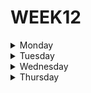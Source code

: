 # WEEK12

<details>
  <summary>Monday</summary>

1. Work on your project
  
</details>



<details>
  <summary>Tuesday</summary>

1. Work on your project
  
</details>




<details>
  <summary>Wednesday</summary>

## Age Prediction API 👶-👴

### API Requeriments:

* Use Express.JS to build the API.

* The API should be capable to response to any name.

* The API should use route parameters to get the name:

```javascript
# Request example
# Here samsepiol is the name the API should try to
# predict the age.
http://localhost:3000/api/age/samsepiol
```

* The age should be a random number that satisfies the condition: age > 0 && age < 100

* The response should include the age in days.

* The response should look similar to this one:

```javascript
{
  "name": "samsepiol",
  "age": "62",
  "days": "19366"
}
```

* If no name is provided in the request, the API should return an error message
prompting you to use the correct parameters:

```javascript
{
  "error": "Missing parameter 'name' was expected."
}
```

### Solution

* Step #1

```javascript
npm init -y
```

* Step #2

```javascript
npm install express --save
```

* Step #3 (coding)

```javascript
const express = require('express');
	
const api = express();
const port = 3000;

function getAge(min, max) { 
	return Math.floor(Math.random() * (100 - 1) + 1);
};

function ageToDays(age) {
	return age * 365;
};

api.use(express.json());

api.get('/api/age/', function (req, res) {
	const name = req.query.name;
	const age = getAge();
	const days = ageToDays(age);
	const result = {
		name: `${name}`,
		age: `${age}`,
		days: `${days}`
	};

	if(name == undefined || name == ''){
		const error = {"error": "Missing parameter 'name' was expected."};
		res.send(error);
	} else {res.send(result);}
	
	
});

api.listen(port, () => {
	console.log(`API IS RUNNING ON PORT ${port}`);
});
```

**Check the output of our program at** *http://localhost:3000/api/age/?name=your_name*

## NSA Secrets Box API - Hacking Challenge 👨‍💻

###Setup Instructions

* Clone the API code repository  
* Install all project dependencies  
* Start the application with: *npm run start*   
* Start hacking :^)  

### API Test Instructions

* You should use Postman to test the API
* Your request should look like this one:

![image](https://user-images.githubusercontent.com/108515102/197702122-dc48e33f-5886-45e1-9e5d-0eea33cc43de.png)

	
***SOLUTION***

In this exercise I managed to access the data by using coercion to evade role validation to access


</details>




<details>
  <summary>Thursday</summary>

1. Work on your project

</details
